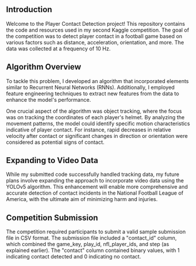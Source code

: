 ## Introduction

Welcome to the Player Contact Detection project! This repository contains the code and resources used in my second Kaggle competition. The goal of the competition was to detect player contact in a football game based on various factors such as distance, acceleration, orientation, and more. The data was collected at a frequency of 10 Hz.

## Algorithm Overview

To tackle this problem, I developed an algorithm that incorporated elements similar to Recurrent Neural Networks (RNNs). Additionally, I employed feature engineering techniques to extract new features from the data to enhance the model's performance.

One crucial aspect of the algorithm was object tracking, where the focus was on tracking the coordinates of each player's helmet. By analyzing the movement patterns, the model could identify specific motion characteristics indicative of player contact. For instance, rapid decreases in relative velocity after contact or significant changes in direction or orientation were considered as potential signs of contact.

## Expanding to Video Data

While my submitted code successfully handled tracking data, my future plans involve expanding the approach to incorporate video data using the YOLOv5 algorithm. This enhancement will enable more comprehensive and accurate detection of contact incidents in the National Football League of America, with the ultimate aim of minimizing harm and injuries.

## Competition Submission

The competition required participants to submit a valid sample submission file in CSV format. The submission file included a "contact_id" column, which combined the game_key, play_id, nfl_player_ids, and step (as explained earlier). The "contact" column contained binary values, with 1 indicating contact detected and 0 indicating no contact.
